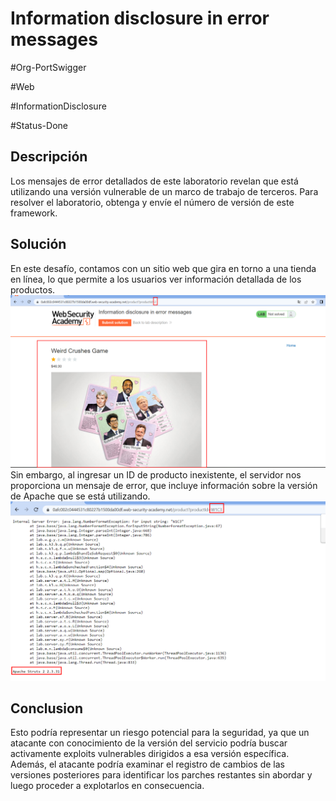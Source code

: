 # Information disclosure in error messages
#Org-PortSwigger 

#Web 

#InformationDisclosure

#Status-Done 
## Descripción
Los mensajes de error detallados de este laboratorio revelan que está utilizando una versión vulnerable de un marco de trabajo de terceros. Para resolver el laboratorio, obtenga y envíe el número de versión de este framework.
## Solución
En este desafío, contamos con un sitio web que gira en torno a una tienda en línea, lo que permite a los usuarios ver información detallada de los productos.
![InfoDisclosure01](InfoDisclosureImages/InfoDiscl01.png)
Sin embargo, al ingresar un ID de producto inexistente, el servidor nos proporciona un mensaje de error, que incluye información sobre la versión de Apache que se está utilizando.
![InfoDisclosure02](InfoDisclosureImages/InfoDiscl02.png)
## Conclusion
Esto podría representar un riesgo potencial para la seguridad, ya que un atacante con conocimiento de la versión del servicio podría buscar activamente exploits vulnerables dirigidos a esa versión específica. Además, el atacante podría examinar el registro de cambios de las versiones posteriores para identificar los parches restantes sin abordar y luego proceder a explotarlos en consecuencia.

